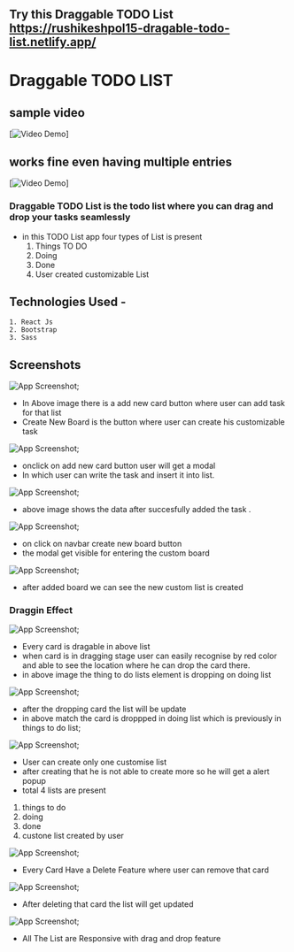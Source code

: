 
## Try this Draggable TODO List https://rushikeshpol15-dragable-todo-list.netlify.app/
# Draggable TODO LIST

## sample video

[![Video Demo](Screenshots/todo-records1.png)]

## works fine even having multiple entries
[![Video Demo](Screenshots/todo-records2.png)]

### Draggable TODO List is the todo list where you can drag and drop your tasks seamlessly

- in this TODO List app four types of List is present
  1. Things TO DO
  2. Doing
  3. Done
  4. User created customizable List

## Technologies Used -

    1. React Js
    2. Bootstrap
    3. Sass



## Screenshots

![App Screenshot](Screenshots/one.jpg);

- In Above image there is a add new card button where user can add task for that list
- Create New Board is the button where user can create his customizable task

![App Screenshot](Screenshots/two.jpg);

- onclick on add new card button user will get a modal
- In which user can write the task and insert it into list.

![App Screenshot](Screenshots/three.jpg);

- above image shows the data after succesfully added the task .

![App Screenshot](Screenshots/four.jpg);

- on click on navbar create new board button
- the modal get visible for entering the custom board 

![App Screenshot](Screenshots/five.jpg);

- after added board we can see  the new custom list is created 

### Draggin Effect


![App Screenshot](Screenshots/six.jpg);

- Every card is dragable in above list
- when card is in dragging stage user can easily recognise by red color and able to see the location where he can drop the card there.
- in above image the thing to do lists element is dropping on doing list

![App Screenshot](Screenshots/seven.jpg);

- after the dropping card the list will be update
- in above match the card is droppped in doing list
which is previously in things to do list;


![App Screenshot](Screenshots/eight.jpg);

- User can create only one customise list
- after creating that he is not able to create more
  so  he will get a alert popup 
- total 4 lists are present 
 1. things to do
 2. doing
 3. done 
 4. custone list created by user 


![App Screenshot](Screenshots/nine.jpg);

- Every Card Have a Delete Feature where user can remove that card

![App Screenshot](Screenshots/ten.jpg);

- After deleting that card the list will get updated

![App Screenshot](Screenshots/eleven.jpg);

- All The List are Responsive with drag and drop feature
